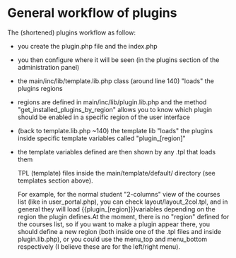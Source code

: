 # General workflow of plugins

The \(shortened\) plugins workflow as follow:

* you create the plugin.php file and the index.php
* you then configure where it will be seen \(in the plugins section of the administration panel\)
* the main/inc/lib/template.lib.php class \(around line 140\) "loads" the plugins regions
* regions are defined in main/inc/lib/plugin.lib.php and the method "get\_installed\_plugins\_by\_region" allows you to know which plugin should be enabled in a specific region of the user interface
* \(back to template.lib.php ~140\) the template lib "loads" the plugins inside specific template variables called "plugin\_\[region\]"
* the template variables defined are then shown by any .tpl that loads them

  TPL \(template\) files inside the main/template/default/ directory \(see templates section above\).

  For example, for the normal student "2-columns" view of the courses list \(like in user_portal.php\), you can check layout/layout\_2col.tpl, and in general they will load {{plugin_\[region\]}}variables depending on the region the plugin defines.At the moment, there is no "region" defined for the courses list, so if you want to make a plugin appear there, you should define a new region \(both inside one of the .tpl files and inside plugin.lib.php\), or you could use the menu\_top and menu\_bottom respectively \(I believe these are for the left/right menu\).

